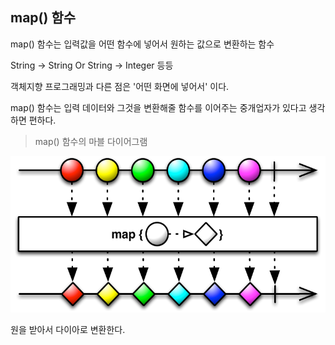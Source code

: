 ## map() 함수

map() 함수는 입력값을 어떤 함수에 넣어서 원하는 값으로 변환하는 함수

String -> String Or String -> Integer 등등

객체지향 프로그래밍과 다른 점은 '어떤 화면에 넣어서' 이다.

map() 함수는 입력 데이터와 그것을 변환해줄 함수를 이어주는 중개업자가 있다고 생각하면 편하다.

> map() 함수의 마블 다이어그램
<img src="../Images/map.png" with="500dp" height="250dp">

원을 받아서 다이아로 변환한다.


